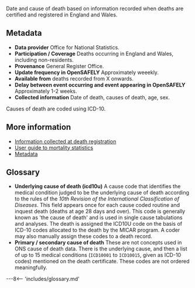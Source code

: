 Date and cause of death based on information recorded when deaths are certified and registered in England and Wales.

## Metadata

* **Data provider** Office for National Statistics.
* **Participation / Coverage** Deaths occurring in England and Wales, including non-residents.
* **Provenance** General Register Office.
* **Update frequency in OpenSAFELY** Approximately weeekly.
* **Available from** deaths recorded from X onwards.
* **Delay between event occurring and event appearing in OpenSAFELY** Approximately 1-2 weeks.
* **Collected information** Date of death, causes of death, age, sex.

Causes of death are coded using ICD-10.

## More information

* [Information collected at death registration](https://www.ons.gov.uk/peoplepopulationandcommunity/birthsdeathsandmarriages/deaths/methodologies/userguidetomortalitystatisticsjuly2017#information-collected-at-death-registration)
* [User guide to mortality statistics](https://www.ons.gov.uk/peoplepopulationandcommunity/birthsdeathsandmarriages/deaths/methodologies/userguidetomortalitystatisticsjuly2017)
* [Metadata](https://www.ons.gov.uk/aboutus/transparencyandgovernance/freedomofinformationfoi/howdeathregistrationsarerecordedandstoredbyons)

## Glossary
* **Underlying cause of death (icd10u)** A cause code that identifies the medical condition judged to be the underlying cause of death according to the rules of the _10th Revision of the International Classification of Diseases_. This field appears once for each cause coded routine and inquest death (deaths at age 28 days and over). This code is generally known as 'the cause of death' and is used in single cause tabulations and analyses. The death is assigned the ICD10U code on the basis of ICD-10 codes allocated to the death by the MICAR program. A coder may also manually assign these codes to a death record.
* **Primary / secondary cause of death** These are not concepts used in ONS cause of death data. There is the underlying cause, and then a list of up to 15 medical conditions (`ICD10001` to `ICD10015`, given as ICD-10 codes) mentioned on the death certificate. These codes are not ordered meaningfully.


---8<-- 'includes/glossary.md'
